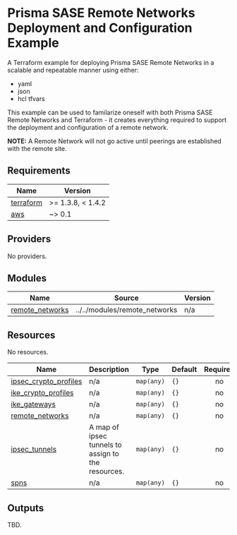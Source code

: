 # Prisma SASE Remote Networks Deployment and Configuration Example

A Terraform example for deploying Prisma SASE Remote Networks in a scalable and repeatable manner using either: 
- yaml
- json
- hcl tfvars

This example can be used to familarize oneself with both Prisma SASE Remote Networks and Terraform - 
it creates everything required to support the deployment and configuration of a remote network.

**NOTE:**
A Remote Network will not go active until peerings are established with the remote site.

<!-- BEGIN_TF_DOCS -->
## Requirements

| Name                                                                      | Version           |
|---------------------------------------------------------------------------|-------------------|
| <a name="requirement_terraform"></a> [terraform](#requirement\_terraform) | >= 1.3.8, < 1.4.2 |
| <a name="requirement_sase"></a> [aws](#requirement\_sase)                 | ~> 0.1            |

## Providers

No providers.

## Modules

| Name                                                                                | Source                        | Version |
|-------------------------------------------------------------------------------------|-------------------------------|---------|
| <a name="module_remote_networks"></a> [remote\_networks](#module\_remote\_networks) | ../../modules/remote_networks | n/a     |

## Resources

No resources.

| Name                                                                                                  | Description                                        | Type       | Default | Required |
|-------------------------------------------------------------------------------------------------------|----------------------------------------------------|------------|---------|:--------:|
| <a name="input_ipsec_crypto_profiles"></a> [ipsec\_crypto\_profiles](#input\_ipsec\_crypto\_profiles) | n/a                                                | `map(any)` | `{}`    |    no    |
| <a name="input_ike_crypto_profiles"></a> [ike\_crypto\_profiles](#input\_ike\_crypto\_profiles)       | n/a                                                | `map(any)` | `{}`    |    no    |
| <a name="input_ike_gateways"></a> [ike\_gateways](#input\_ike\_gateways)                              | n/a                                                | `map(any)` | `{}`    |    no    |
| <a name="input_remote_networks"></a> [remote\_networks](#input\_remote\_networks)                     | n/a                                                | `map(any)` | `{}`    |    no    |
| <a name="input_ipsec_tunnels"></a> [ipsec\_tunnels](#input\_ipsec\_tunnels)                           | A map of ipsec tunnels to assign to the resources. | `map(any)` | `{}`    |    no    |
| <a name="input_spns"></a> [spns](#input\_spns)                                                        | n/a                                                | `map(any)` | `{}`    |    no    |



## Outputs

TBD.
<!-- END_TF_DOCS -->